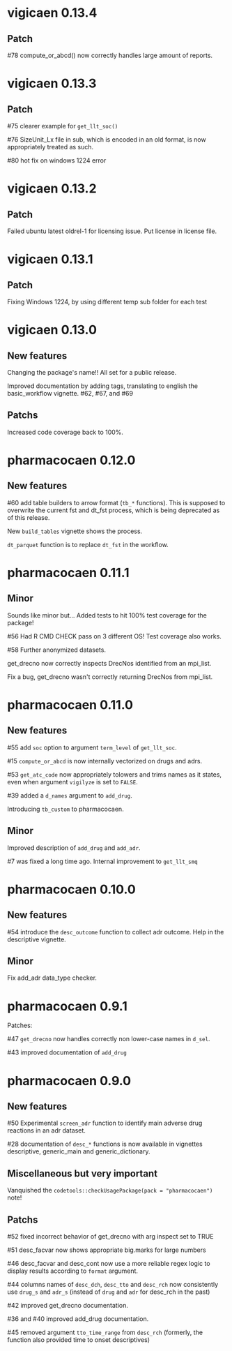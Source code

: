 # vigicaen 0.13.4

## Patch

#78 compute_or_abcd() now correctly handles large amount of reports.

# vigicaen 0.13.3

## Patch

#75 clearer example for `get_llt_soc()`

#76 SizeUnit_Lx file in sub, which is encoded in an old format, is now appropriately
treated as such. 

#80 hot fix on windows 1224 error

# vigicaen 0.13.2

## Patch

Failed ubuntu latest oldrel-1 for licensing issue. Put license in license file.

# vigicaen 0.13.1

## Patch

Fixing Windows 1224, by using different temp sub folder for each test

# vigicaen 0.13.0

## New features

Changing the package's name!! All set for a public release.

Improved documentation by adding tags, translating to english the 
basic_workflow vignette. #62, #67, and #69

## Patchs

Increased code coverage back to 100%.

# pharmacocaen 0.12.0

## New features

#60 add table builders to arrow format (`tb_*` functions). This is supposed to overwrite the
current fst and dt_fst process, which is being deprecated as of this release.

New `build_tables` vignette shows the process.

`dt_parquet` function is to replace `dt_fst` in the workflow.


# pharmacocaen 0.11.1

## Minor

Sounds like minor but... Added tests to hit 100% test coverage for the package!

#56 Had R CMD CHECK pass on 3 different OS! Test coverage also works.

#58 Further anonymized datasets.

get_drecno now correctly inspects DrecNos identified from an mpi_list.

Fix a bug, get_drecno wasn't correctly returning DrecNos from mpi_list.

# pharmacocaen 0.11.0

## New features

#55 add `soc` option to argument `term_level` of `get_llt_soc`.

#15 `compute_or_abcd` is now internally vectorized on drugs and adrs.

#53 `get_atc_code` now appropriately tolowers and trims names as it states,
even when argument `vigilyze` is set to `FALSE`.

#39 added a `d_names` argument to `add_drug`.

Introducing `tb_custom` to pharmacocaen.

## Minor

Improved description of `add_drug` and `add_adr`.

#7 was fixed a long time ago. Internal improvement to `get_llt_smq`

# pharmacocaen 0.10.0

## New features

#54 introduce the `desc_outcome` function to collect adr outcome. Help in the
descriptive vignette.

## Minor

Fix add_adr data_type checker.

# pharmacocaen 0.9.1

Patches:

#47 `get_drecno` now handles correctly non lower-case names in `d_sel`.

#43 improved documentation of `add_drug`

# pharmacocaen 0.9.0

## New features

#50 Experimental `screen_adr` function to identify main adverse drug reactions in an adr dataset.

#28 documentation of `desc_*` functions is now available in vignettes descriptive, generic_main and generic_dictionary.

## Miscellaneous but very important

Vanquished the `codetools::checkUsagePackage(pack = "pharmacocaen")` note!

## Patchs

#52 fixed incorrect behavior of get_drecno with arg inspect set to TRUE

#51 desc_facvar now shows appropriate big.marks for large numbers

#46 desc_facvar and desc_cont now use a more reliable regex logic to display
results according to `format` argument.

#44 columns names of `desc_dch`, `desc_tto` and `desc_rch` now consistently use `drug_s` and `adr_s` (instead of `drug` and `adr` for desc_rch in the past)

#42 improved get_drecno documentation.

#36 and #40 improved add_drug documentation.

#45 removed argument `tto_time_range` from
`desc_rch` (formerly, the function also
provided time to onset descriptives)
